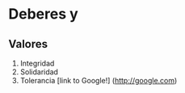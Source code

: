 # Deberes y
## Valores

1. Integridad
2. Solidaridad
3. Tolerancia
[link to Google!] (http://google.com)